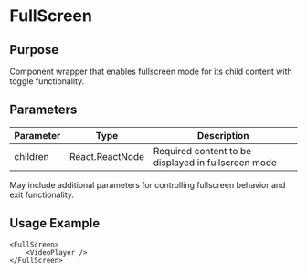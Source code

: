 # FullScreen

## Purpose

Component wrapper that enables fullscreen mode for its child content with toggle functionality.

## Parameters

| Parameter | Type            | Description                                         |
| --------- | --------------- | --------------------------------------------------- |
| children  | React.ReactNode | Required content to be displayed in fullscreen mode |

May include additional parameters for controlling fullscreen behavior and exit functionality.

## Usage Example

```tsx
<FullScreen>
    <VideoPlayer />
</FullScreen>
```

